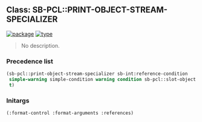 ## Class: SB-PCL::PRINT-OBJECT-STREAM-SPECIALIZER
[![package](https://img.shields.io/badge/Package-SB--PCL-5f9ea0.svg?style=social&colorA=999999)](../) [![type](https://img.shields.io/badge/Type-Class-5f9ea0.svg?style=social&colorA=999999)](../#class) 

> No description.

### Precedence list
```cl
(sb-pcl::print-object-stream-specializer sb-int:reference-condition
 simple-warning simple-condition warning condition sb-pcl::slot-object
 t)
```
### Initargs
```cl
(:format-control :format-arguments :references)
```
